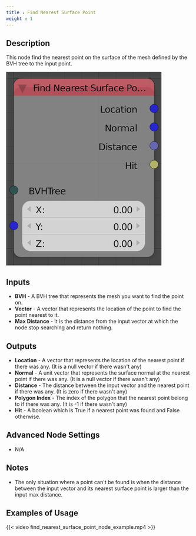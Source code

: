 ```yaml
---
title : Find Nearest Surface Point
weight : 1
---
```


## Description

This node find the nearest point on the surface of the mesh defined by
the BVH tree to the input point.

![image](find_nearest_surface_point_node.png)

## Inputs

  - **BVH** - A BVH tree that represents the mesh you want to find the
    point on.
  - **Vector** - A vector that represents the location of the point to
    find the point nearest to it.
  - **Max Distance** - It is the distance from the input vector at which
    the node stop searching and return nothing.

## Outputs

  - **Location** - A vector that represents the location of the nearest
    point if there was any. (It is a null vector if there wasn't any)
  - **Normal** - A unit vector that represents the surface normal at the
    nearest point if there was any. (It is a null vector if there wasn't
    any)
  - **Distance** - The distance between the input vector and the nearest
    point if there was any. (It is zero if there wasn't any)
  - **Polygon Index** - The index of the polygon that the nearest point
    belong to if there was any. (It is -1 if there wasn't any)
  - **Hit** - A boolean which is True if a nearest point was found and
    False otherwise.

## Advanced Node Settings

  - N/A

## Notes

  - The only situation where a point can't be found is when the distance
    between the input vector and its nearest surface point is larger
    than the input max distance.

## Examples of Usage

{{< video find_nearest_surface_point_node_example.mp4 >}}
